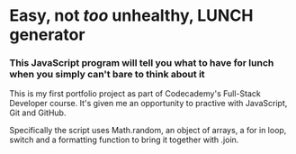 # Easy, not *too* unhealthy, LUNCH generator

### This JavaScript program will tell you what to have for lunch when you simply can't bare to think about it

This is my first portfolio project as part of Codecademy's Full-Stack Developer course. It's given me an opportunity to practive with JavaScript, Git and GitHub.

Specifically the script uses Math.random, an object of arrays, a for in loop, switch and a formatting function to bring it together with .join.